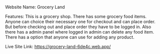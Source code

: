 Website Name: Grocery Land

Features: This is a grocery shop. There has some grocery food items. Anyone can choice their necessary one for checkout and can place order. But before checking out and place order they have to be logged in. Also there has a admin panel where logged in admin can delete any food item. There has a option that anyone can use for adding any product.


Live Site Link:  https://grocery-land-6de4c.web.app/
